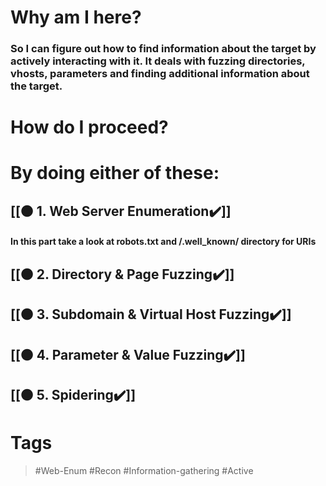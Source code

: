 # Why am I here? 
### So I can figure out how to find information about the target by actively interacting with it. It deals with fuzzing directories, vhosts, parameters and finding additional information about the target. 

# How do I proceed?

# By doing either of these:

## [[🟠 1. Web Server Enumeration✔️]]

#### In this part take a look at robots.txt and /.well_known/ directory for URIs
## [[🟠 2. Directory & Page Fuzzing✔️]]
## [[🟠 3. Subdomain & Virtual Host Fuzzing✔️]]
## [[🟠 4. Parameter & Value Fuzzing✔️]]
## [[🟠 5. Spidering✔️]]
# Tags

> #Web-Enum #Recon #Information-gathering #Active